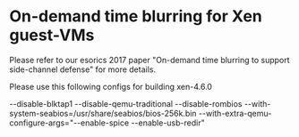 # On-demand time blurring for Xen guest-VMs

Please refer to our esorics 2017 paper "On-demand time blurring to support side-channel defense" for more details.

Please use this following configs for building xen-4.6.0

--disable-blktap1 --disable-qemu-traditional --disable-rombios --with-system-seabios=/usr/share/seabios/bios-256k.bin --with-extra-qemu-configure-args="--enable-spice --enable-usb-redir"
